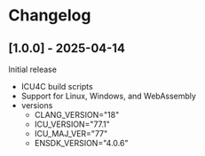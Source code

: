 # Changelog

## [1.0.0] - 2025-04-14

Initial release
- ICU4C build scripts
- Support for Linux, Windows, and WebAssembly
- versions
  - CLANG_VERSION="18"
  - ICU_VERSION="77.1"
  - ICU_MAJ_VER="77"
  - ENSDK_VERSION="4.0.6"